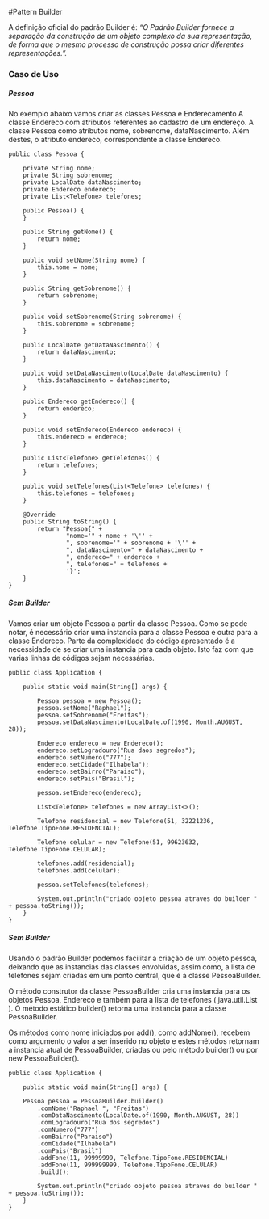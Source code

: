 #Pattern Builder

A definição oficial do padrão Builder é: 
_“O Padrão Builder fornece a separação da construção de um objeto complexo da sua representação, de forma que o mesmo processo de construção possa criar diferentes representações.”._


### Caso de Uso
##### Pessoa


No exemplo abaixo vamos criar as classes Pessoa e Enderecamento 
A classe Endereco com atributos referentes ao cadastro de um endereço.
A classe Pessoa como atributos nome, sobrenome, dataNascimento. 
Além destes, o atributo endereco, correspondente a classe Endereco.    
    
    public class Pessoa {
    
        private String nome;
        private String sobrenome;
        private LocalDate dataNascimento;
        private Endereco endereco;
        private List<Telefone> telefones;
    
        public Pessoa() {
        }
    
        public String getNome() {
            return nome;
        }
    
        public void setNome(String nome) {
            this.nome = nome;
        }
    
        public String getSobrenome() {
            return sobrenome;
        }
    
        public void setSobrenome(String sobrenome) {
            this.sobrenome = sobrenome;
        }
    
        public LocalDate getDataNascimento() {
            return dataNascimento;
        }
    
        public void setDataNascimento(LocalDate dataNascimento) {
            this.dataNascimento = dataNascimento;
        }
    
        public Endereco getEndereco() {
            return endereco;
        }
    
        public void setEndereco(Endereco endereco) {
            this.endereco = endereco;
        }
    
        public List<Telefone> getTelefones() {
            return telefones;
        }
    
        public void setTelefones(List<Telefone> telefones) {
            this.telefones = telefones;
        }
    
        @Override
        public String toString() {
            return "Pessoa{" +
                    "nome='" + nome + '\'' +
                    ", sobrenome='" + sobrenome + '\'' +
                    ", dataNascimento=" + dataNascimento +
                    ", endereco=" + endereco +
                    ", telefones=" + telefones +
                    '}';
        }
    }


##### Sem Builder

Vamos criar um objeto Pessoa a partir da classe Pessoa. 
Como se pode notar, é necessário criar uma instancia para a classe Pessoa e outra para a classe Endereco.
Parte da complexidade do código apresentado é a necessidade de se criar uma instancia para cada objeto.
Isto faz com que varias linhas de códigos sejam necessárias.


    public class Application {
    
        public static void main(String[] args) {
    
            Pessoa pessoa = new Pessoa();
            pessoa.setNome("Raphael");
            pessoa.setSobrenome("Freitas");
            pessoa.setDataNascimento(LocalDate.of(1990, Month.AUGUST, 28));
    
            Endereco endereco = new Endereco();
            endereco.setLogradouro("Rua daos segredos");
            endereco.setNumero("777");
            endereco.setCidade("Ilhabela");
            endereco.setBairro("Paraiso");
            endereco.setPais("Brasil");
    
            pessoa.setEndereco(endereco);
    
            List<Telefone> telefones = new ArrayList<>();
    
            Telefone residencial = new Telefone(51, 32221236, Telefone.TipoFone.RESIDENCIAL);
    
            Telefone celular = new Telefone(51, 99623632, Telefone.TipoFone.CELULAR);
    
            telefones.add(residencial);
            telefones.add(celular);
    
            pessoa.setTelefones(telefones);
    
            System.out.println("criado objeto pessoa atraves do builder " + pessoa.toString());
        }
    }
    
    
##### Sem Builder

Usando o padrão Builder podemos facilitar a criação de um objeto pessoa, deixando que as instancias das classes envolvidas, assim como, 
a lista de telefones sejam criadas em um ponto central, que é a classe PessoaBuilder.
 
O método construtor da classe PessoaBuilder cria uma instancia para os objetos Pessoa, Endereco e também para a lista de telefones ( java.util.List ).
O método estático builder() retorna uma instancia para a classe PessoaBuilder. 

Os métodos como nome iniciados por add(), como addNome(), recebem como argumento o valor a ser inserido no objeto e estes métodos retornam a instancia atual de PessoaBuilder, 
criadas ou pelo método builder() ou por new PessoaBuilder().

    public class Application {
    
        public static void main(String[] args) {
    
        Pessoa pessoa = PessoaBuilder.builder()
            .comNome("Raphael ", "Freitas")
            .comDataNascimento(LocalDate.of(1990, Month.AUGUST, 28))
            .comLogradouro("Rua dos segredos")
            .comNumero("777")
            .comBairro("Paraiso")
            .comCidade("Ilhabela")
            .comPais("Brasil")
            .addFone(11, 99999999, Telefone.TipoFone.RESIDENCIAL)
            .addFone(11, 999999999, Telefone.TipoFone.CELULAR)
            .build();
    
            System.out.println("criado objeto pessoa atraves do builder " + pessoa.toString());
        }
    }